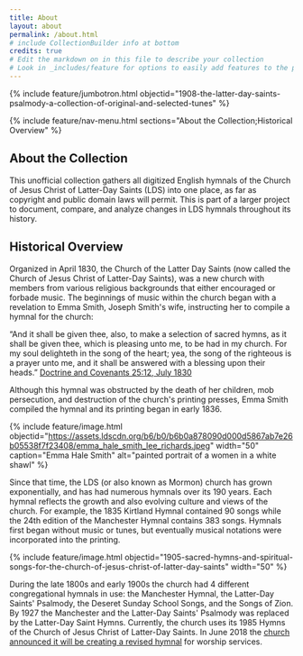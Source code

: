 ```yaml
---
title: About
layout: about
permalink: /about.html
# include CollectionBuilder info at bottom
credits: true
# Edit the markdown on in this file to describe your collection
# Look in _includes/feature for options to easily add features to the page
---
```


{% include feature/jumbotron.html objectid="1908-the-latter-day-saints-psalmody-a-collection-of-original-and-selected-tunes" %}

{% include feature/nav-menu.html sections="About the Collection;Historical Overview" %}

## About the Collection

This unofficial collection gathers all digitized English hymnals of the Church of Jesus Christ of Latter-Day Saints (LDS) into one place, as far as copyright and public domain laws will permit. This is part of a larger project to document, compare, and analyze changes in LDS hymnals throughout its history.

## Historical Overview

Organized in April 1830, the Church of the Latter Day Saints (now called the Church of Jesus Christ of Latter-Day Saints), was a new church with members from various religious backgrounds that either encouraged or forbade music. The beginnings of music within the church began with a revelation to Emma Smith, Joseph Smith's wife, instructing her to compile a hymnal for the church: 

“And it shall be given thee, also, to make a selection of sacred hymns, as it shall be given thee, which is pleasing unto me, to be had in my church. For my soul delighteth in the song of the heart; yea, the song of the righteous is a prayer unto me, and it shall be answered with a blessing upon their heads.” <a href="https://www.churchofjesuschrist.org/study/scriptures/dc-testament/dc/25?lang=eng">Doctrine and Covenants 25:12, July 1830</a>

Although this hymnal was obstructed by the death of her children, mob persecution, and destruction of the church's printing presses, Emma Smith compiled the hymnal and its printing began in early 1836. 

{% include feature/image.html objectid="https://assets.ldscdn.org/b6/b0/b6b0a878090d000d5867ab7e26b05538f7f23408/emma_hale_smith_lee_richards.jpeg" width="50" caption="Emma Hale Smith" alt="painted portrait of a women in a white shawl" %}

Since that time, the LDS (or also known as Mormon) church has grown exponentially, and has had numerous hymnals over its 190 years. Each hymnal reflects the growth and also evolving culture and views of the church. For example, the 1835 Kirtland Hymnal contained 90 songs while the 24th edition of the Manchester Hymnal contains 383 songs. Hymnals first began without music or tunes, but eventually musical notations were incorporated into the printing.

{% include feature/image.html objectid="1905-sacred-hymns-and-spiritual-songs-for-the-church-of-jesus-christ-of-latter-day-saints" width="50" %}

During the late 1800s and early 1900s the church had 4 different congregational hymnals in use: the Manchester Hymnal, the Latter-Day Saints' Psalmody, the Deseret Sunday School Songs, and the Songs of Zion. By 1927 the Manchester and the Latter-Day Saints' Psalmody was replaced by the Latter-Day Saint Hymns. Currently, the church uses its 1985 Hymns of the Church of Jesus Christ of Latter-Day Saints. In June 2018 the <a href="https://www.churchofjesuschrist.org/church/news/church-announces-plans-for-new-hymnbook-and-childrens-songbook?lang=eng">church announced it will be creating a revised hymnal</a> for worship services.
